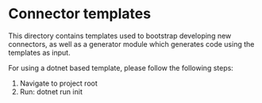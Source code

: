 # Connector templates
This directory contains templates used to bootstrap developing new connectors, as well as a generator module which generates code using the templates as input. 

For using a dotnet based template, please follow the following steps:
 1. Navigate to project root
 2. Run: dotnet run init